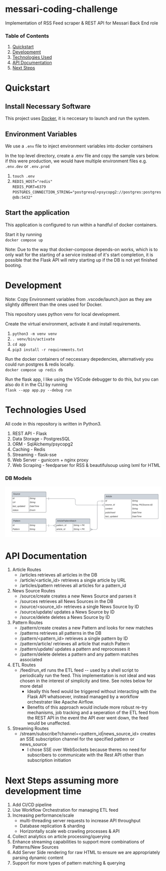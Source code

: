 # messari-coding-challenge

Implementation of RSS Feed scraper & REST API for Messari Back End role

### Table of Contents

1. [Quickstart](#quickstart)
2. [Developmemt](#Development)
3. [Technologies Used](#technologies-used)
4. [API Documentation](#api-documentation)
5. [Next Steps](#next-steps-assuming-more-development-time)

# Quickstart

## Install Necessary Software

This project uses [Docker](https://docs.docker.com/get-docker/), it is neccesary to launch and run the system.

## Environment Variables

We use a `.env` file to inject environment variables into docker containers

In the top level directory, create a .env file and copy the sample vars below. if this were production, we would have multiple environment files e.g. `.env.dev` or `.env.prod`

1. `touch .env`
2. `REDIS_HOST="redis"`  
   `REDIS_PORT=6379`  
   `POSTGRES_CONNECTION_STRING="postgresql+psycopg2://postgres:postgres@db:5432"`

## Start the application

This application is configured to run within a handful of docker containers.

Start it by running  
`docker compose up`

Note: Due to the way that docker-compose depends-on works, which is to only wait for the starting of a service instead of it's start completion, it is possible that the Flask API will retry starting up if the DB is not yet finished booting.

# Development

Note: Copy Environment variables from .vscode/launch.json as they are slightly different than the ones used for Docker.

This repository uses python venv for local development.

Create the virtual environment, activate it and install requirements.

1. `python3 -m venv venv`
2. `. venv/bin/activate`
3. `cd app`
4. `pip3 install -r requirements.txt`

Run the docker containers of neccessary depedencies, alternatively you could run postgres & redis locally.  
`docker compose up redis db`

Run the flask app, I like using the VSCode debugger to do this, but you can also do it in the CLI by running  
`flask --app app.py --debug run`

# Technologies Used

All code in this repository is written in Python3.

1. REST API - Flask
2. Data Storage - PostgresSQL
3. ORM - SqlAlchemy/psycopg2
4. Caching - Redis
5. Streaming - flask-sse
6. Web Server - gunicorn + nginx proxy
7. Web Scraping - feedparser for RSS & beautifulsoup using lxml for HTML

### DB Models

![DB Documentation](docs/Database_Diagram_Messari.png)

# API Documentation

1. Article Routes
   - /articles retrieves all articles in the DB
   - /article/<article_id> retrieves a single article by URL
   - /articles/pattern retrieves all articles for a pattern_id
2. News Source Routes
   - /source/create creates a new News Source and parses it
   - /sources retrieves all News Sources in the DB
   - /source/<source_id> retrieves a single News Source by ID
   - /source/update/ updates a News Source by ID
   - /source/delete deletes a News Source by ID
3. Pattern Routes
   - /pattern/create creates a new Pattern and looks for new matches
   - /patterns retrieves all patterns in the DB
   - /pattern/<pattern_id> retrieves a single pattern by ID
   - /pattern/article/ retrieves all article that match Pattern
   - /pattern/update/ updates a pattern and reprocesses it
   - /pattern/delete deletes a pattern and any pattern matches associated
4. ETL Routes
   - /feed/run_etl runs the ETL feed -- used by a shell script to periodically run the feed. This implementation is not ideal and was chosen in the interest of simplicity and time. See notes below for more detail
     - Ideally this feed would be triggered without interacting with the Flask API whatsoever, instead managed by a workflow orchestrater like Apache Airflow.
     - Benefits of this approach would include more robust re-try mechanisms, job tracking and a seperation of the ETL feed from the REST API in the event the API ever went down, the feed would be unaffected.
5. Streaming Routes
   - /stream/subscribe?channel=<pattern_id|news_source_id> creates an SSE subscription channel for the specified pattern or news_source
     - I chose SSE over WebSockets because theres no need for subscribers to communicate with the Rest API other than subscription initiation

# Next Steps assuming more development time

1. Add CI/CD pipeline
2. Use Workflow Orchestration for managing ETL feed
3. Increasing performance/scale
   - multi-threading server requests to increase API throughput
   - Database replication & sharding
   - Horizontally scale web crawling processes & API
4. Collect analytics on article processing/querying
5. Enhance streaming capabilities to support more combinations of Patterns/New Sources
6. Add Server Side rendering for raw HTML to ensure we are appropriately parsing dynamic content
7. Support for more types of pattern matching & querying
